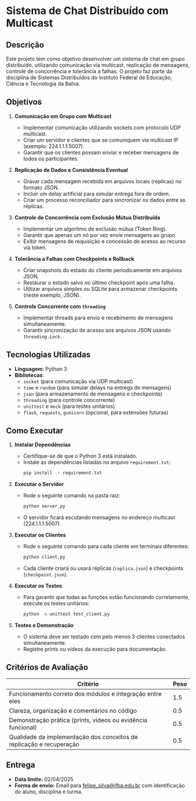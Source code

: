 # Sistema de Chat Distribuído com Multicast

## Descrição
Este projeto tem como objetivo desenvolver um sistema de chat em grupo distribuído, utilizando comunicação via multicast, replicação de mensagens, controle de concorrência e tolerância a falhas. O projeto faz parte da disciplina de Sistemas Distribuídos do Instituto Federal de Educação, Ciência e Tecnologia da Bahia.

## Objetivos
1. **Comunicação em Grupo com Multicast**
   - Implementar comunicação utilizando sockets com protocolo UDP multicast.
   - Criar um servidor e clientes que se comuniquem via multicast IP (exemplo: 224.1.1.1:5007).
   - Garantir que os clientes possam enviar e receber mensagens de todos os participantes.

2. **Replicação de Dados e Consistência Eventual**
   - Gravar cada mensagem recebida em arquivos locais (réplicas) no formato JSON.
   - Incluir um delay artificial para simular entrega fora de ordem.
   - Criar um processo reconciliador para sincronizar os dados entre as réplicas.

3. **Controle de Concorrência com Exclusão Mútua Distribuída**
   - Implementar um algoritmo de exclusão mútua (Token Ring).
   - Garantir que apenas um nó por vez envie mensagens ao grupo.
   - Exibir mensagens de requisição e concessão de acesso ao recurso via token.

4. **Tolerância a Falhas com Checkpoints e Rollback**
   - Criar snapshots do estado do cliente periodicamente em arquivos JSON.
   - Restaurar o estado salvo no último checkpoint após uma falha.
   - Utilizar arquivos simples ou SQLite para armazenar checkpoints (neste exemplo, JSON).

5. **Controle Concorrente com `threading`**
   - Implementar threads para envio e recebimento de mensagens simultaneamente.
   - Garantir sincronização de acesso aos arquivos JSON usando `threading.Lock`.

## Tecnologias Utilizadas
- **Linguagem**: Python 3
- **Bibliotecas**:
  - `socket` (para comunicação via UDP multicast)
  - `time` e `random` (para simular delays na entrega de mensagens)
  - `json` (para armazenamento de mensagens e checkpoints)
  - `threading` (para controle concorrente)
  - `unittest` e `mock` (para testes unitários)
  - `flask`, `requests`, `gunicorn` (opcional, para extensões futuras)

## Como Executar
1. **Instalar Dependências**
   - Certifique-se de que o Python 3 está instalado.
   - Instale as dependências listadas no arquivo `requirement.txt`:
     ```sh
     pip install -r requirement.txt
     ```

2. **Executar o Servidor**
   - Rode o seguinte comando na pasta raiz:
     ```sh
     python server.py
     ```
   - O servidor ficará escutando mensagens no endereço multicast (224.1.1.1:5007).

3. **Executar os Clientes**
   - Rode o seguinte comando para cada cliente em terminais diferentes:
     ```sh
     python client.py
     ```
   - Cada cliente criará ou usará réplicas (`replica.json`) e checkpoints (`checkpoint.json`).

4. **Executar os Testes**
   - Para garantir que todas as funções estão funcionando corretamente, execute os testes unitários:
     ```sh
     python -m unittest test_client.py
     ```

5. **Testes e Demonstração**
   - O sistema deve ser testado com pelo menos 3 clientes conectados simultaneamente.
   - Registre prints ou vídeos da execução para documentação.

## Critérios de Avaliação
| Critério | Peso |
|-----------|------|
| Funcionamento correto dos módulos e integração entre eles | 1.5 |
| Clareza, organização e comentários no código | 0.5 |
| Demonstração prática (prints, vídeos ou evidência funcional) | 0.5 |
| Qualidade da implementação dos conceitos de replicação e recuperação | 0.5 |

## Entrega
- **Data limite:** 02/04/2025  
- **Forma de envio:** Email para felipe_silva@ifba.edu.br com identificação do aluno, disciplina e turma.
